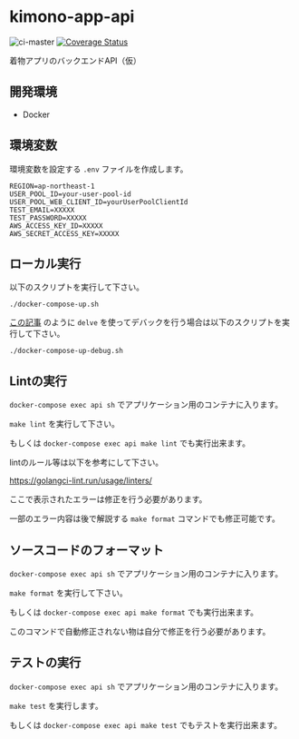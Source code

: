# kimono-app-api
![ci-master](https://github.com/nekochans/kimono-app-api/workflows/ci-master/badge.svg)
[![Coverage Status](https://coveralls.io/repos/github/nekochans/kimono-app-api/badge.svg?branch=master)](https://coveralls.io/github/nekochans/kimono-app-api?branch=master)

着物アプリのバックエンドAPI（仮）

## 開発環境

- Docker

## 環境変数

環境変数を設定する `.env` ファイルを作成します。

```
REGION=ap-northeast-1
USER_POOL_ID=your-user-pool-id
USER_POOL_WEB_CLIENT_ID=yourUserPoolClientId
TEST_EMAIL=XXXXX
TEST_PASSWORD=XXXXX
AWS_ACCESS_KEY_ID=XXXXX
AWS_SECRET_ACCESS_KEY=XXXXX
```

## ローカル実行

以下のスクリプトを実行して下さい。

`./docker-compose-up.sh`

[この記事](https://qiita.com/keitakn/items/f46347f871083356149b) のように `delve` を使ってデバックを行う場合は以下のスクリプトを実行して下さい。

`./docker-compose-up-debug.sh`

## Lintの実行

`docker-compose exec api sh` でアプリケーション用のコンテナに入ります。

`make lint` を実行して下さい。

もしくは `docker-compose exec api make lint` でも実行出来ます。

lintのルール等は以下を参考にして下さい。

https://golangci-lint.run/usage/linters/

ここで表示されたエラーは修正を行う必要があります。

一部のエラー内容は後で解説する `make format` コマンドでも修正可能です。

## ソースコードのフォーマット

`docker-compose exec api sh` でアプリケーション用のコンテナに入ります。

`make format` を実行して下さい。

もしくは `docker-compose exec api make format` でも実行出来ます。

このコマンドで自動修正されない物は自分で修正を行う必要があります。

## テストの実行

`docker-compose exec api sh` でアプリケーション用のコンテナに入ります。

`make test` を実行します。

もしくは `docker-compose exec api make test` でもテストを実行出来ます。
